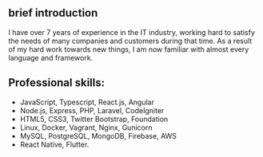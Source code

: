 ## brief introduction
I have over 7 years of experience in the IT industry, working hard to satisfy the needs of many companies and customers during that time.
As a result of my hard work towards new things, I am now familiar with almost every language and framework.

## Professional skills: 
- JavaScript, Typescript, React.js, Angular
- Node.js, Express, PHP, Laravel, CodeIgniter
- HTML5, CSS3, Twitter Bootstrap, Foundation 
- Linux, Docker, Vagrant, Nginx, Gunicorn
- MySQL, PostgreSQL, MongoDB, Firebase, AWS
- React Native, Flutter.

<!---
JimitrovaI/JimitrovaI is a ✨ special ✨ repository because its `README.md` (this file) appears on your GitHub profile.
You can click the Preview link to take a look at your changes.
--->
